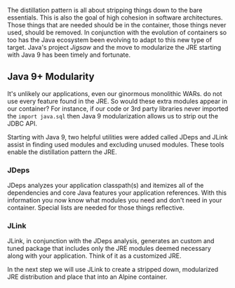 The distillation pattern is all about stripping things down to the bare essentials. This is also the goal of high cohesion in software architectures. Those things that are needed should be in the container, those things never used, should be removed. In conjunction with the evolution of containers so too has the Java ecosystem been evolving to adapt to this new type of target. Java's project _Jigsaw_ and the move to modularize the JRE starting with Java 9 has been timely and fortunate.

## Java 9+ Modularity ##

It's unlikely our applications, even our ginormous monolithic WARs. do not use every feature found in the JRE. So would these extra modules appear in our container? For instance, if our code or 3rd party libraries never imported the `import java.sql` then Java 9 modularization allows us to strip out the JDBC API.  

Starting with Java 9, two helpful utilities were added called JDeps and JLink assist in finding used modules and excluding unused modules. These tools enable the distillation pattern the JRE.

### JDeps ###
JDeps analyzes your application classpath(s) and itemizes all of the dependencies and core Java features your application references. With this information you now know what modules you need and don't need in your container. Special lists are needed for those things reflective.

### JLink ###
JLink, in conjunction with the JDeps analysis, generates an custom and tuned package that includes only the JRE modules deemed necessary along with your application. Think of it as a customized JRE.

In the next step we will use JLink to create a stripped down, modularized JRE distribution and place that into an Alpine container.
